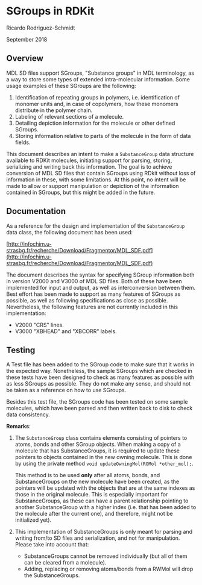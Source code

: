 # SGroups in RDKit
Ricardo Rodriguez-Schmidt

September 2018


## Overview

MDL SD files support SGroups, "Substance groups" in MDL terminology, as a way to store some types of extended intra-molecular information. Some usage examples of these SGroups are the following:

1. Identification of repeating groups in polymers, i.e. identification of monomer units and, in case of copolymers, how these monomers distribute in the polymer chain.
1. Labeling of relevant sections of a molecule.
1. Detailing depiction information for the molecule or other defined SGroups.
1. Storing information relative to parts of the molecule in the form of data fields.

This document describes an intent to make a `SubstanceGroup` data structure available to RDKit molecules, initiating support for parsing, storing, serializing and writing back this information. The goal is to achieve conversion of MDL SD files that contain SGroups using RDkit without loss of information in these, with some limitations. At this point, no intent will be made to allow or support manipulation or depiction of the information contained in SGroups, but this might be added in the future.

## Documentation

As a reference for the design and implementation of the `SubstanceGroup` data class, the following document has been used:

[http://infochim.u-strasbg.fr/recherche/Download/Fragmentor/MDL_SDF.pdf](http://infochim.u-strasbg.fr/recherche/Download/Fragmentor/MDL_SDF.pdf)

The document describes the syntax for specifying SGroup information both in version V2000 and V3000 of MDL SD files. Both of these have been implemented for input and output, as well as interconversion between them. Best effort has been made to support as many features of SGroups as possible, as well as following specifications as close as possible. Nevertheless, the following features are not currently included in this implementation:

- V2000 "CRS" lines.
- V3000 "XBHEAD" and "XBCORR" labels.

## Testing

A Test file has been added to the SGroup code to make sure that it works in the expected way. Nonetheless, the sample SGroups which are checked in these tests have been designed to check as many features as possible with as less SGroups as possible. They do not make any sense, and should not be taken as a reference on how to use SGroups.

Besides this test file, the SGroups code has been tested on some sample molecules, which have been parsed and then written back to disk to check data consistency.

**Remarks**:

1. The `SubstanceGroup` class contains elements consisting of pointers to atoms, bonds and other SGroup objects. When making a copy of a molecule that has SubstanceGroups, it is required to update these pointers to objects contained in the new owning molecule. This is done by using the private method `void updateOwningMol(ROMol *other_mol);`.

   This method is to be used **only** after all atoms, bonds, and SubstanceGroups on the new molecule have been created, as the pointers will be updated with the objects that are at the same indexes as those in the original molecule. This is especially important for SubstanceGroups, as these can have a parent relationship pointing to another SubstanceGroup with a higher index (i.e. that has been added to the molecule after the current one), and therefore, might not be initialized yet).

2. This implementation of SubstanceGroups is only meant for parsing and writing from/to SD files and serialization, and not for manipulation. Please take into account that:
    - SubstanceGroups cannot be removed individually (but all of them can be cleared from a molecule).
    - Adding, replacing or removing atoms/bonds from a RWMol will drop the SubstanceGroups.
